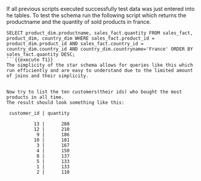 If all previous scripts executed successfully test data was just entered into he tables.
To test the schema run the following script which returns the productname and the quantity of sold products in france.
```
SELECT product_dim.productname, sales_fact.quantity FROM sales_fact, product_dim, country_dim WHERE sales_fact.product_id = product_dim.product_id AND sales_fact.country_id = country_dim.country_id AND country_dim.countryname='France' ORDER BY sales_fact.quantity DESC;
```{{execute T1}}
The simplicity of the star schema allows for queries like this which run efficiently and are easy to understand due to the limited amount of joins and their simplicity.


Now try to list the ten customers(their ids) who bought the most products in all time.
The result should look something like this:

 customer_id | quantity 
 
          13 |      280
          12 |      210
           9 |      186
          10 |      181
           3 |      167
           4 |      150
           8 |      137
           5 |      133
           1 |      133
           2 |      110